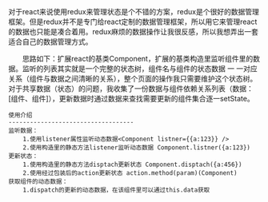 对于react来说使用redux来管理状态是个不错的方案，redux是个很好的数据管理框架。但是redux并不是专门给react定制的数据管理框架，所以用它来管理react的数据也只能是凑合着用。redux麻烦的数据操作让我很反感，所以我想弄出一套适合自己的数据管理方式。

　　思路如下：扩展react的基类Component，扩展的基类构造里监听组件里的数据。监听的列表其实就是一个完整的状态树，组件名与组件的状态数据 一 一对应关系（组件与数据之间清晰的关系），整个页面的操作我只需要维护这个状态树。对于共享数据（状态）的问题，我收集了一份数据与组件依赖关系列表（数据：[组件、组件]），更新数据时通过数据来查找需要更新的组件集合逐一setState。

    使用介绍
    -----------------------------------
    监听数据：
        1.使用listener属性监听动态数据<Component listner={{a:123}} />
        2.使用构造里的静态方法listener监听动态数据 Component.listner({a:123})
    更新状态：
        1.使用构造里的静态方法disptach更新状态 Component.disptach({a:456})
        2.使用经过包装后的action更新状态 action.method(param)(Component)
    获取组件的动态数据：
        1.dispatch的更新的动态数据，在该组件里可以通过this.data获取
